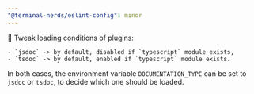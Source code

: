 ```yaml
---
"@terminal-nerds/eslint-config": minor
---
```


🔧 Tweak loading conditions of plugins:

    - `jsdoc` -> by default, disabled if `typescript` module exists,
    - `tsdoc` -> by default, enabled if `typescript` module exists.

In both cases,
the environment variable `DOCUMENTATION_TYPE` can be set to `jsdoc` or `tsdoc`,
to decide which one should be loaded.
